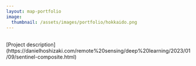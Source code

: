 ```yaml
---
layout: map-portfolio
image:
  thumbnail: /assets/images/portfolio/hokkaido.png
---
```


<br>
[Project description](https://danielhoshizaki.com/remote%20sensing/deep%20learning/2023/01/09/sentinel-composite.html)
